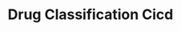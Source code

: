 ---
title: Drug Classification Cicd
emoji: 🐨
colorFrom: blue
colorTo: indigo
sdk: gradio
sdk_version: 5.12.0
app_file: app.py
pinned: false
license: apache-2.0
---